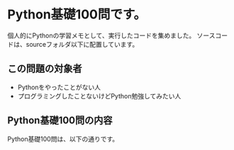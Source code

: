 # Python基礎100問です。
個人的にPythonの学習メモとして、実行したコードを集めました。
ソースコードは、sourceフォルダ以下に配置しています。

## この問題の対象者
* Pythonをやったことがない人
* プログラミングしたことないけどPython勉強してみたい人
## Python基礎100問の内容
Python基礎100問は、以下の通りです。

